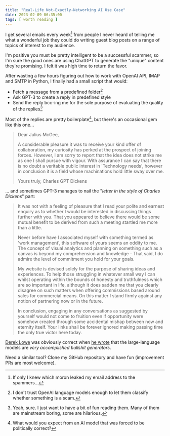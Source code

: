 ```yaml
---
title: "Real-Life Not-Exactly-Networking AI Use Case"
date: 2023-02-09 06:35:00
tags: [ worth reading ]
---
```

I get several emails every week[^LEM] from people I never heard of telling me what a wonderful job they could do writing guest blog posts on a range of topics of interest to my audience.

I'm positive you must be pretty intelligent to be a successful scammer, so I'm sure the good ones are using ChatGPT to generate the "unique" content they're promising. I felt it was high time to return the favor.
<!--more-->
After wasting a few hours figuring out how to work with OpenAI API, IMAP and SMTP in Python, I finally had a small script that would:

* Fetch a message from a predefined folder[^PF]
* Ask GPT-3 to create a reply in predefined style
* Send the reply bcc-ing me for the sole purpose of evaluating the quality of the replies[^YS]

Most of the replies are pretty boilerplate[^BP], but there's an occasional gem like this one...

> Dear Julius McGee,
>
> A considerable pleasure it was to receive your kind offer of collaboration, my curiosity has perked at the prospect of joining forces. However, I am sorry to report that the idea does not strike me as one I shall pursue with vigour. With assurance I can say that there is no doubt a veritable public interest in 'Technology needs', however in conclusion it is a field whose machinations hold little sway over me.
>
> Yours truly,
> Charles GPT Dickens

... and sometimes GPT-3 manages to nail the "_letter in the style of Charles Dickens_" part:

> It was not with a feeling of pleasure that I read your polite and earnest enquiry as to whether I would be interested in discussing things further with you. That you appeared to believe there would be some mutual benefit to be derived from such a meeting startled me more than a little. 
>
> Never before have I associated myself with something termed as 'work management', this software of yours seems an oddity to me. The concept of visual analytics and planning on something such as a canvas is beyond my comprehension and knowledge - That said, I do admire the level of commitment you hold for your goals. 
>
> My website is devised solely for the purpose of sharing ideas and experiences. To help those struggling in whatever small way I can whilst operating within the bounds of honesty and truthfulness which are so important in life, although it does sadden me that you clearly disagree on such matters when offering commissions based around sales for commercial means. On this matter I stand firmly against any notion of partnering now or in the future.  
>
> In conclusion, engaging in any conversations as suggested by yourself would not come to fruition even if opportunity were somehow created through some accidental mishap between now and eternity itself. Your links shall be forever ignored making passing time the only true victor here today. 

[Derek Lowe](https://en.wikipedia.org/wiki/Derek_Lowe_(chemist)) was obviously correct when [he wrote](https://www.science.org/content/blog-post/thoughts-chatgpt-and-its-ilk) that the large-language models are _very accomplished bullshit generators_.

Need a similar tool? Clone my GitHub repository and have fun (improvement PRs are most welcome).

[^BP]: What would you expect from an AI model that was forced to be politically correct?

[^PF]: I don't trust OpenAI language models enough to let them classify whether something is a scam.

[^LEM]: If only I knew which moron leaked my email address to the spammers...

[^YS]: Yeah, sure. I just want to have a bit of fun reading them. Many of them are mainstream boring, some are hilarious.